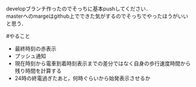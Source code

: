developブランチ作ったのでそっちに基本pushしてください．<br>
masterへのmargeはgithub上でできた気がするのでそっちでやったほうがいいと思う．<br>

#やること
- 最終時刻の赤表示
- プッシュ通知
- 現在時刻から電車到着時刻表示までの差分ではなく自身の歩行速度時間から残り時間を計算する
- 24時の終電過ぎたあと，何時ぐらいから始発表示させるか

